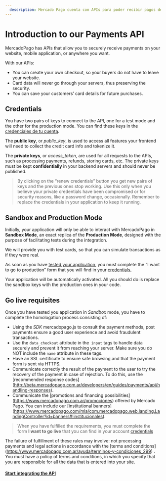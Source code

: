 ```yaml
---
  description: Mercado Pago cuenta con APIs para poder recibir pagos de forma segura en tu sitio web, aplicación móvil, o donde desees, manteniendo la experiencia de compra.
---
```


# Introduction to our Payments API

MercadoPago has APIs that allow you to securely receive payments on your website, mobile application, or anywhere you want.

With our APIs:
*	You can create your own checkout, so your buyers do not have to leave your website.
*	Card data will never go through your servers, thus preserving the security.
*	You can save your customers’ card details for future purchases.

## Credentials

You have two pairs of keys to connect to the API, one for a test mode and the other for the production mode. You can find these keys in the [credenciales de tu cuenta](https://www.mercadopago.com.ar/account/credentials).

The **public key**, or *public_key*, is used to access all features your frontend will need to collect the credit card info and tokenize it.

The **private keys**, or *access_token*, are used for all requests to the APIs, such as processing payments, refunds, storing cards, etc. The private keys must be kept **confidentially** in your backend servers and should never be published.


> By clicking on the “renew credentials” button you get new pairs of keys and the previous ones stop working. Use this only when you believe your private credentials have been compromised or for security reasons, like a password change, occasionally. Remember to replace the credentials in your application to keep it running.


## Sandbox and Production Mode

Initially, your application will only be able to interact with MercadoPago in **Sandbox Mode**, an exact replica of the **Production Mode**, designed with the purpose of facilitating tests during the integration.

We will provide you with test cards, so that you can simulate transactions as if they were real.

As soon as you have [tested your application](/guides/payments/api/testing.en.md), you must complete the “I want to go to production” form that you will find in your [credentials.](https://www.mercadopago.com.ar/account/credentials)

Your application will be automatically activated. All you should do is replace the sandbox keys with the production ones in your code.

## Go live requisites

Once you have tested you application in _Sandbox_ mode, you have to complete the homologation process consisting of:

* Using the _SDK_ mercadopago.js to consult the payment methods, post payments ensure a good user experience and avoid fraudulent transactions.
* Use the `data_checkout` attribute in the` input` tags to handle data securely and prevent it from reaching your server. Make sure you do NOT include the `name` attribute in these tags.
* Have an SSL certificate to ensure safe browsing and that the payment form is sent via HTTPS.
* Communicate correctly the result of the payment to the user to try the recovery of the payment in case of rejection. To do this, use the [recommended response codes] (http://beta.mercadopago.com.ar/developers/en/guides/payments/api/handling-responses).
* Communicate the [promotions and financing possibilities] (https://www.mercadopago.com.ar/promociones) offered by Mercado Pago. You can include our [institutional banners] (https://www.mercadopago.com/mla/com.mercadopago.web.landing.LandingController?id=banners#!institucionales).


> When you have fulfilled the requirements, you must complete the form **I want to go live** that you can find in your account [credentials](https://www.mercadopago.com/mla/account/credentials)

The failure of fulfillment of these rules may involve: not processing payments and legal actions in accordance with the [terms and conditions] (https://www.mercadopago.com.ar/ayuda/terminos-y-condiciones_299) .
You must have a policy of terms and conditions, in which you specify that you are responsible for all the data that is entered into your site.

#### [Start integrating the API](/guides/payments/api/receiving-payment-by-card.es.md)
